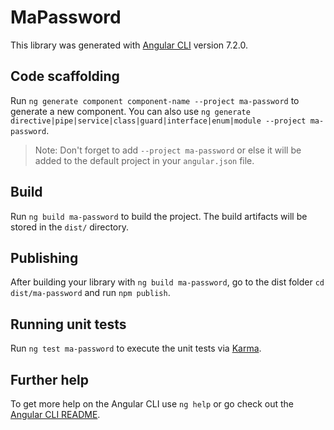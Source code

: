 # MaPassword

This library was generated with [Angular CLI](https://github.com/angular/angular-cli) version 7.2.0.

## Code scaffolding

Run `ng generate component component-name --project ma-password` to generate a new component. You can also use `ng generate directive|pipe|service|class|guard|interface|enum|module --project ma-password`.
> Note: Don't forget to add `--project ma-password` or else it will be added to the default project in your `angular.json` file. 

## Build

Run `ng build ma-password` to build the project. The build artifacts will be stored in the `dist/` directory.

## Publishing

After building your library with `ng build ma-password`, go to the dist folder `cd dist/ma-password` and run `npm publish`.

## Running unit tests

Run `ng test ma-password` to execute the unit tests via [Karma](https://karma-runner.github.io).

## Further help

To get more help on the Angular CLI use `ng help` or go check out the [Angular CLI README](https://github.com/angular/angular-cli/blob/master/README.md).
